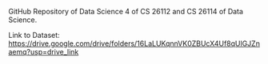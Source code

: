 GitHub Repository of Data Science 4 of CS 26112 and CS 26114 of Data Science.

Link to Dataset:
https://drive.google.com/drive/folders/16LaLUKqnnVK0ZBUcX4Uf8qUlGJZnaemq?usp=drive_link
